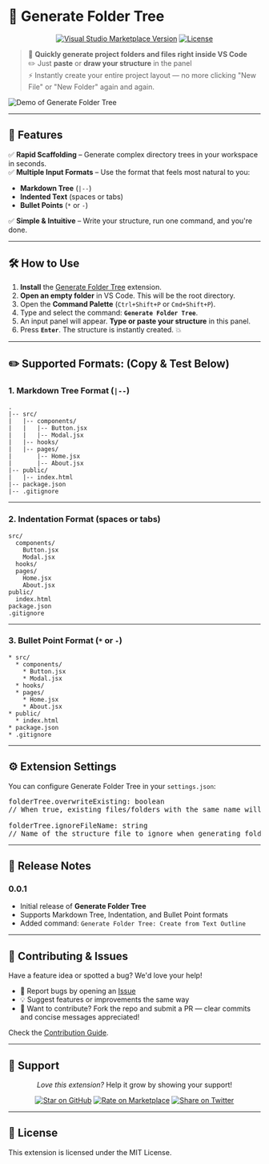 # 📁 Generate Folder Tree

<div align="center">

[![Visual Studio Marketplace Version](https://img.shields.io/visual-studio-marketplace/v/Suuraw.generate-folder-tree?style=for-the-badge&label=Marketplace)](https://marketplace.visualstudio.com/items?itemName=Suuraw.generate-folder-tree)
[![License](https://img.shields.io/github/license/Suuraw/Generate-Folder-Tree?style=for-the-badge&color=blue)](LICENSE)

</div>

> 🚀 **Quickly generate project folders and files right inside VS Code**  
> ✏️ Just **paste** or **draw your structure** in the panel  
> ⚡️ Instantly create your entire project layout — no more clicking "New File" or "New Folder" again and again.

![Demo of Generate Folder Tree](https://raw.githubusercontent.com/Suuraw/Generate-Folder-Tree/main/images/Demo.gif)

---

## 🚀 Features

✅ **Rapid Scaffolding** – Generate complex directory trees in your workspace in seconds.  
✅ **Multiple Input Formats** – Use the format that feels most natural to you:

- **Markdown Tree** (`|--`)
- **Indented Text** (spaces or tabs)
- **Bullet Points** (`*` or `-`)

✅ **Simple & Intuitive** – Write your structure, run one command, and you're done.

---

## 🛠️ How to Use

1.  **Install** the [Generate Folder Tree](https://marketplace.visualstudio.com/items?itemName=Suuraw.generate-folder-tree) extension.
2.  **Open an empty folder** in VS Code. This will be the root directory.
3.  Open the **Command Palette** (`Ctrl+Shift+P` or `Cmd+Shift+P`).
4.  Type and select the command: **`Generate Folder Tree`**.
5.  An input panel will appear. **Type or paste your structure** in this panel.
6.  Press **`Enter`**. The structure is instantly created. 💥

---

## ✏️ Supported Formats: (Copy & Test Below)

### 1. Markdown Tree Format (`|--`)

```text
.
|-- src/
|   |-- components/
|   |   |-- Button.jsx
|   |   |-- Modal.jsx
|   |-- hooks/
|   |-- pages/
|       |-- Home.jsx
|       |-- About.jsx
|-- public/
|   |-- index.html
|-- package.json
|-- .gitignore
```

---

### 2. Indentation Format (spaces or tabs)

```text
src/
  components/
    Button.jsx
    Modal.jsx
  hooks/
  pages/
    Home.jsx
    About.jsx
public/
  index.html
package.json
.gitignore
```

---

### 3. Bullet Point Format (`*` or `-`)

```text
* src/
  * components/
    * Button.jsx
    * Modal.jsx
  * hooks/
  * pages/
    * Home.jsx
    * About.jsx
* public/
  * index.html
* package.json
* .gitignore
```

---

## ⚙️ Extension Settings

You can configure Generate Folder Tree in your `settings.json`:

<pre>
folderTree.overwriteExisting: boolean
// When true, existing files/folders with the same name will be overwritten. Default is false.

folderTree.ignoreFileName: string
// Name of the structure file to ignore when generating folders. Default is ".tree".
</pre>

---

## 🧾 Release Notes

### 0.0.1

- Initial release of **Generate Folder Tree**
- Supports Markdown Tree, Indentation, and Bullet Point formats
- Added command: `Generate Folder Tree: Create from Text Outline`

---

## 🤝 Contributing & Issues

Have a feature idea or spotted a bug? We'd love your help!

- 🐞 Report bugs by opening an [Issue](https://github.com/Suuraw/Generate-Folder-Tree/issues)
- 💡 Suggest features or improvements the same way
- 🔧 Want to contribute? Fork the repo and submit a PR — clear commits and concise messages appreciated!

Check the [Contribution Guide](https://github.com/Suuraw/Generate-Folder-Tree/blob/main/CONTRIBUTING.md).

---

## 💝 Support

<div align="center">

_Love this extension?_ Help it grow by showing your support!

[![Star on GitHub](https://img.shields.io/badge/⭐_Star_on_GitHub-black?style=for-the-badge&logo=github)](https://github.com/Suuraw/Generate-Folder-Tree)
[![Rate on Marketplace](https://img.shields.io/badge/📝_Rate_on_Marketplace-blue?style=for-the-badge&logo=visualstudiocode)](https://marketplace.visualstudio.com/items?itemName=Suuraw.generate-folder-tree)
[![Share on Twitter](https://img.shields.io/badge/🐦_Share_on_Twitter-1DA1F2?style=for-the-badge&logo=twitter&logoColor=white)](https://twitter.com/intent/tweet?text=Scaffold%20project%20structures%20instantly%20in%20%40vscode%20with%20the%20'Generate%20Folder%20Tree'%20extension!&url=https://marketplace.visualstudio.com/items?itemName=Suuraw.generate-folder-tree)

</div>

---

## 📄 License

This extension is licensed under the MIT License.

